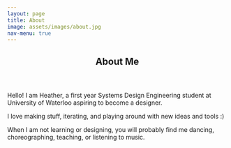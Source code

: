 ```yaml
---
layout: page
title: About
image: assets/images/about.jpg
nav-menu: true
---
```


<!-- Main -->
<div id="main" class="alt">

<!-- One -->
<section id="one">
	<div class="inner">
		<header class="major">
			<h1>About Me</h1>
		</header>

<!-- Content -->
<p><span class="image left"><img src="{% link assets/images/me.png %}" alt="" /></span>Hello! I am Heather, a first year Systems Design Engineering student at University of Waterloo aspiring to become a designer.</p>
		
<p>I love making stuff, iterating, and playing around with new ideas and tools :)</p>

<p>When I am not learning or designing, you will probably find me dancing, choreographing, teaching, or listening to music.</p>
